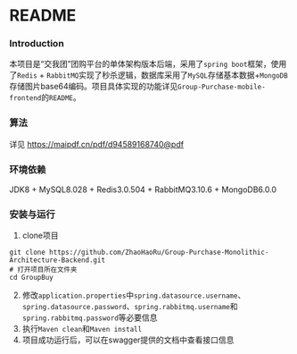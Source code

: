 # README
### Introduction
本项目是“交我团”团购平台的单体架构版本后端，采用了`spring boot`框架，使用了`Redis` + `RabbitMQ`实现了秒杀逻辑，数据库采用了`MySQL`存储基本数据+`MongoDB`存储图片base64编码。项目具体实现的功能详见`Group-Purchase-mobile-frontend`的`README`。

### 算法
详见 https://maipdf.cn/pdf/d94589168740@pdf

### 环境依赖
JDK8 + MySQL8.028 + Redis3.0.504 + RabbitMQ3.10.6 + MongoDB6.0.0

### 安装与运行
1. clone项目
```shell
git clone https://github.com/ZhaoHaoRu/Group-Purchase-Monolithic-Architecture-Backend.git
# 打开项目所在文件夹
cd GroupBuy
```
2. 修改`application.properties`中`spring.datasource.username`、`spring.datasource.password`、`spring.rabbitmq.username`和`spring.rabbitmq.password`等必要信息
3. 执行`Maven clean`和`Maven install`
4. 项目成功运行后，可以在swagger提供的文档中查看接口信息


